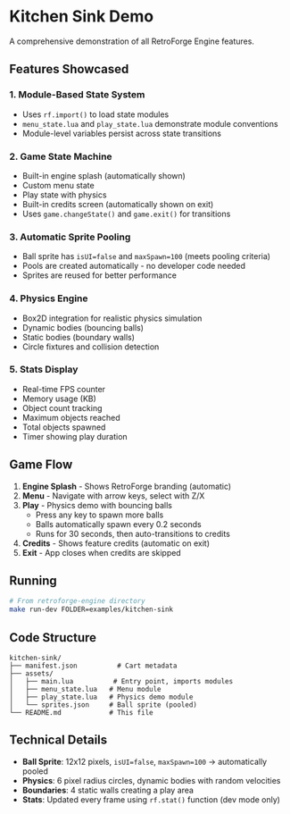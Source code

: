 # Kitchen Sink Demo

A comprehensive demonstration of all RetroForge Engine features.

## Features Showcased

### 1. Module-Based State System
- Uses `rf.import()` to load state modules
- `menu_state.lua` and `play_state.lua` demonstrate module conventions
- Module-level variables persist across state transitions

### 2. Game State Machine
- Built-in engine splash (automatically shown)
- Custom menu state
- Play state with physics
- Built-in credits screen (automatically shown on exit)
- Uses `game.changeState()` and `game.exit()` for transitions

### 3. Automatic Sprite Pooling
- Ball sprite has `isUI=false` and `maxSpawn=100` (meets pooling criteria)
- Pools are created automatically - no developer code needed
- Sprites are reused for better performance

### 4. Physics Engine
- Box2D integration for realistic physics simulation
- Dynamic bodies (bouncing balls)
- Static bodies (boundary walls)
- Circle fixtures and collision detection

### 5. Stats Display
- Real-time FPS counter
- Memory usage (KB)
- Object count tracking
- Maximum objects reached
- Total objects spawned
- Timer showing play duration

## Game Flow

1. **Engine Splash** - Shows RetroForge branding (automatic)
2. **Menu** - Navigate with arrow keys, select with Z/X
3. **Play** - Physics demo with bouncing balls
   - Press any key to spawn more balls
   - Balls automatically spawn every 0.2 seconds
   - Runs for 30 seconds, then auto-transitions to credits
4. **Credits** - Shows feature credits (automatic on exit)
5. **Exit** - App closes when credits are skipped

## Running

```bash
# From retroforge-engine directory
make run-dev FOLDER=examples/kitchen-sink
```

## Code Structure

```
kitchen-sink/
├── manifest.json          # Cart metadata
├── assets/
│   ├── main.lua          # Entry point, imports modules
│   ├── menu_state.lua   # Menu module
│   ├── play_state.lua   # Physics demo module
│   └── sprites.json     # Ball sprite (pooled)
└── README.md            # This file
```

## Technical Details

- **Ball Sprite**: 12x12 pixels, `isUI=false`, `maxSpawn=100` → automatically pooled
- **Physics**: 6 pixel radius circles, dynamic bodies with random velocities
- **Boundaries**: 4 static walls creating a play area
- **Stats**: Updated every frame using `rf.stat()` function (dev mode only)


